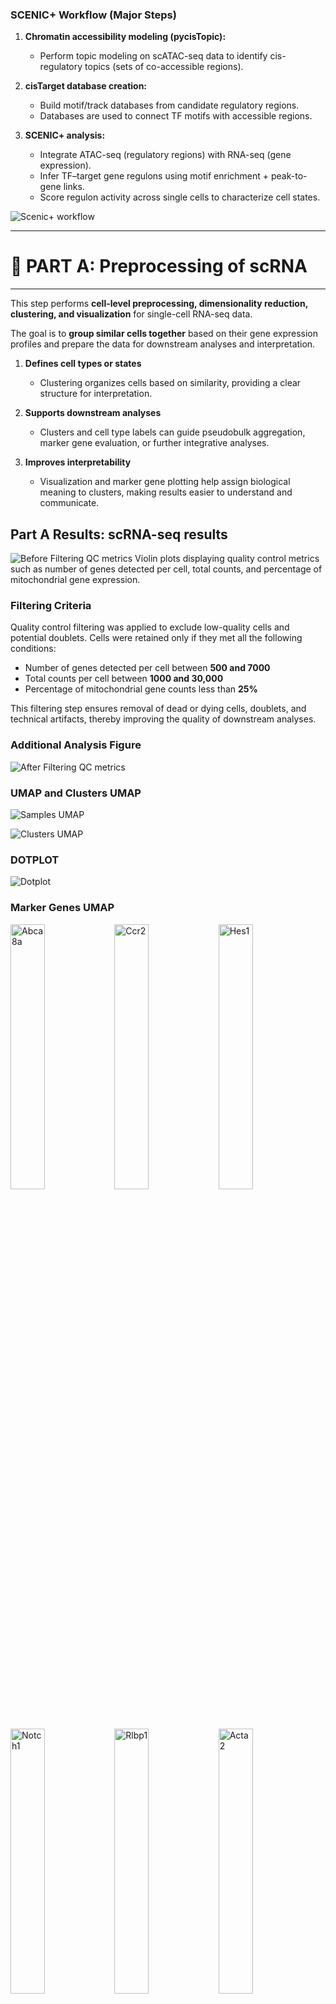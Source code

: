 ### SCENIC+ Workflow (Major Steps)

1. **Chromatin accessibility modeling (pycisTopic):**  
   - Perform topic modeling on scATAC-seq data to identify cis-regulatory topics (sets of co-accessible regions).

2. **cisTarget database creation:**  
   - Build motif/track databases from candidate regulatory regions.  
   - Databases are used to connect TF motifs with accessible regions.

3. **SCENIC+ analysis:**  
   - Integrate ATAC-seq (regulatory regions) with RNA-seq (gene expression).  
   - Infer TF–target gene regulons using motif enrichment + peak-to-gene links.  
   - Score regulon activity across single cells to characterize cell states.

![Scenic+ workflow](scenicplusWorkflow.png)


---
# 🛑 PART A: Preprocessing of scRNA
---

This step performs **cell-level preprocessing, dimensionality reduction, clustering, and visualization** for single-cell RNA-seq data.  

The goal is to **group similar cells together** based on their gene expression profiles and prepare the data for downstream analyses and interpretation.

1. **Defines cell types or states**
   - Clustering organizes cells based on similarity, providing a clear structure for interpretation.

2. **Supports downstream analyses**
   - Clusters and cell type labels can guide pseudobulk aggregation, marker gene evaluation, or further integrative analyses.

3. **Improves interpretability**
   - Visualization and marker gene plotting help assign biological meaning to clusters, making results easier to understand and communicate.


## Part A Results: scRNA-seq results    

![Before Filtering QC metrics](figures/violin_QC.png)
Violin plots displaying quality control metrics such as number of genes detected per cell, total counts, and percentage of mitochondrial gene expression.

### Filtering Criteria

Quality control filtering was applied to exclude low-quality cells and potential doublets. Cells were retained only if they met all the following conditions:

- Number of genes detected per cell between **500 and 7000**
- Total counts per cell between **1000 and 30,000**
- Percentage of mitochondrial gene counts less than **25%**

This filtering step ensures removal of dead or dying cells, doublets, and technical artifacts, thereby improving the quality of downstream analyses.


### Additional Analysis Figure
![After Filtering QC metrics](figures/violin_AfterQC.png)

### UMAP and Clusters UMAP


![Samples UMAP](figures/umap_clustered_mNeurog2_Samples.png)


![Clusters UMAP](figures/umap_clustered_mNeurog2_Clusters.png)

### DOTPLOT 
![Dotplot](figures/clustered_mNeurog2_Dotplot.png)

### Marker Genes UMAP

<img src="figures/umap_clustered_mNeurog2_Abca8a.png?v=4" alt="Abca8a" width="33%"><img src="figures/umap_clustered_mNeurog2_Ccr2.png?v=4" alt="Ccr2" width="33%"><img src="figures/umap_clustered_mNeurog2_Hes1.png?v=4" alt="Hes1" width="33%">
<img src="figures/umap_clustered_mNeurog2_Notch1.png?v=4" alt="Notch1" width="33%"><img src="figures/umap_clustered_mNeurog2_Rlbp1.png?v=4" alt="Rlbp1" width="33%"><img src="figures/umap_clustered_mNeurog2_Acta2.png?v=4" alt="Acta2" width="33%">
<img src="figures/umap_clustered_mNeurog2_Chat.png?v=4" alt="Chat" width="33%"><img src="figures/umap_clustered_mNeurog2_Hes5.png?v=4" alt="Hes5" width="33%"><img src="figures/umap_clustered_mNeurog2_Nrl.png?v=4" alt="Nrl" width="33%">
<img src="figures/umap_clustered_mNeurog2_Rpe65.png?v=4" alt="Rpe65" width="33%"><img src="figures/umap_clustered_mNeurog2_Apoe.png?v=4" alt="Apoe" width="33%">
<img src="figures/umap_clustered_mNeurog2_Insm1.png?v=4" alt="Insm1" width="33%"><img src="figures/umap_clustered_mNeurog2_Olig2.png?v=4" alt="Olig2" width="33%"><img src="figures/umap_clustered_mNeurog2_Sebox.png?v=4" alt="Sebox" width="33%">
<img src="figures/umap_clustered_mNeurog2_Aqp4.png?v=4" alt="Aqp4" width="33%"><img src="figures/umap_clustered_mNeurog2_Csf1r.png?v=4" alt="Csf1r" width="33%"><img src="figures/umap_clustered_mNeurog2_Isl1.png?v=4" alt="Isl1" width="33%">
<img src="figures/umap_clustered_mNeurog2_Otx2.png?v=4" alt="Otx2" width="33%"><img src="figures/umap_clustered_mNeurog2_Slc17a7.png?v=4" alt="Slc17a7" width="33%"><img src="figures/umap_clustered_mNeurog2_Arr3.png?v=4" alt="Arr3" width="33%">
<img src="figures/umap_clustered_mNeurog2_Elavl3.png?v=4" alt="Elavl3" width="33%"><img src="figures/umap_clustered_mNeurog2_Kcnj8.png?v=4" alt="Kcnj8" width="33%"><img src="figures/umap_clustered_mNeurog2_Pax2.png?v=4" alt="Pax2" width="33%">
<img src="figures/umap_clustered_mNeurog2_Slc1a3.png?v=4" alt="Slc1a3" width="33%"><img src="figures/umap_clustered_mNeurog2_Ascl1.png?v=4" alt="Ascl1" width="33%"><img src="figures/umap_clustered_mNeurog2_Elavl4.png?v=4" alt="Elavl4" width="33%">
<img src="figures/umap_clustered_mNeurog2_Lhx1.png?v=4" alt="Lhx1" width="33%"><img src="figures/umap_clustered_mNeurog2_Pax6.png?v=4" alt="Pax6" width="33%"><img src="figures/umap_clustered_mNeurog2_Slc6a9.png?v=4" alt="Slc6a9" width="33%">
<img src="figures/umap_clustered_mNeurog2_Atoh7.png?v=4" alt="Atoh7" width="33%"><img src="figures/umap_clustered_mNeurog2_Emx1.png?v=4" alt="Emx1" width="33%"><img src="figures/umap_clustered_mNeurog2_Lhx2.png?v=4" alt="Lhx2" width="33%">
<img src="figures/umap_clustered_mNeurog2_Pou4f2.png?v=4" alt="Pou4f2" width="33%"><img src="figures/umap_clustered_mNeurog2_Sox11.png?v=4" alt="Sox11" width="33%"><img src="figures/umap_clustered_mNeurog2_Bsn.png?v=4" alt="Bsn" width="33%">
<img src="figures/umap_clustered_mNeurog2_Foxn4.png?v=4" alt="Foxn4" width="33%"><img src="figures/umap_clustered_mNeurog2_Lhx4.png?v=4" alt="Lhx4" width="33%"><img src="figures/umap_clustered_mNeurog2_Prdm1.png?v=4" alt="Prdm1" width="33%">
<img src="figures/umap_clustered_mNeurog2_Sox9.png?v=4" alt="Sox9" width="33%"><img src="figures/umap_clustered_mNeurog2_Cabp5.png?v=4" alt="Cabp5" width="33%"><img src="figures/umap_clustered_mNeurog2_Gad1.png?v=4" alt="Gad1" width="33%">
<img src="figures/umap_clustered_mNeurog2_Malat1.png?v=4" alt="Malat1" width="33%"><img src="figures/umap_clustered_mNeurog2_Prdx6.png?v=4" alt="Prdx6" width="33%"><img src="figures/umap_clustered_mNeurog2_Tfap2a.png?v=4" alt="Tfap2a" width="33%">
<img src="figures/umap_clustered_mNeurog2_Calb1.png?v=4" alt="Calb1" width="33%"><img src="figures/umap_clustered_mNeurog2_Gfap.png?v=4" alt="Gfap" width="33%"><img src="figures/umap_clustered_mNeurog2_mt-Atp6.png?v=4" alt="mt-Atp6" width="33%">
<img src="figures/umap_clustered_mNeurog2_Rbfox3.png?v=4" alt="Rbfox3" width="33%"><img src="figures/umap_clustered_mNeurog2_Tie1.png?v=4" alt="Tie1" width="33%"><img src="figures/umap_clustered_mNeurog2_Calb2.png?v=4" alt="Calb2" width="33%">
<img src="figures/umap_clustered_mNeurog2_Glul.png?v=4" alt="Glul" width="33%"><img src="figures/umap_clustered_mNeurog2_Neurog2.png?v=4" alt="Neurog2" width="33%"><img src="figures/umap_clustered_mNeurog2_Rho.png?v=4" alt="Rho" width="33%">
<img src="figures/umap_clustered_mNeurog2_Vim.png?v=4" alt="Vim" width="33%">

### Annotations 

![Annotations ON](figures/annotated_clustered_mNeurog2_annotationsON.png)

![Annotations](figures/annotated_clustered_mNeurog2_annotations.png)

### Cell counts 

This is the cell counts in clusters based on barcodes:

| Cluster      | Cell Count |
|--------------|-----------|
| MG           | 3206      |
| BC           | 1298      |
| Rod          | 997       |
| MGPC         | 612       |
| Microglia    | 344       |
| AC           | 103       |
| Cone         | 48        |
| Astrocyte    | 4         |
|**Total cells** | **6612** |


---
# 🛑 PART B: Pycistopic
---


## scATAC pre-analysis by Seurat as input to pycistopic preprocessing 

![ATAC UMAP](ATAC_samples.png)

### Clustering 

![ATAC CLUSTERS](ATAC_clusters.png)

---

> ## 🔹 1. Pseudobulk Export with pycisTopic 

This step **executes the pseudobulk aggregation** using `pycisTopic`.  
- Takes the conceptual idea and TSV intermediates from Step 1 and **produces the actual BED/BigWig files** for downstream analysis.  
- Aggregates reads per **cell type × sample**, generating clean coverage tracks for visualization and peak calling.  


Total barcodes across all samples: 1156914
-----------------------
Sample distribution:
-----------------------
### 
| Sample   | Barcodes   |
|----------|------------|
| Control  | 584491     |
| KO       | 572423     |

and

```
scenicOuts/
└── consensus_peak_calling
    ├── bed_paths.tsv
    ├── bw_paths.tsv
    ├── pseudobulk_bed_files
    │   ├── Control.fragments.tsv.gz
    │   └── KO.fragments.tsv.gz
    └── pseudobulk_bw_files
        ├── Control.bw
        └── KO.bw
```


> ## 🔹 2. Peak Calling Step with MACS2


This step identifies **peaks**, i.e., genomic regions that are significantly enriched for ATAC-seq fragments.  

- Pseudobulk files summarize the signal for each **cell type × sample**.  
- MACS2 uses these aggregated fragment coordinates to detect regions with **high accessibility**, likely representing regulatory elements such as enhancers or promoters.  
- The output peaks are later used to generate **consensus peaks** and for topic modeling in pycisTopic.

Think of the pseudobulk BED as a **heat map of open windows across the city**.  
- MACS2 finds **clusters of “hot spots”** where many windows are open at once — these are your peaks.  
- Each peak represents a genomic region with strong evidence of accessibility in that cell type.


![Control](Control_peaks.png)  

![KO](KO_peaks.png)



> ## 🔹 3. Consensus Peak Generation Step


After pseudobulk aggregation and MACS2 peak calling, each sample (or cell type × sample) has its **own set of peaks**.  
- Different samples may have slightly different peaks because of biological variability or sequencing depth.  
- To do comparative analyses across samples or feed data into pycisTopic, we need **one unified set of peaks** — the **consensus peak set**.  

Think of it as **finding all regions that are open in at least one sample and merging overlapping regions into a master list**.

Imagine several people drawing maps of the same city, each highlighting where the windows are open.  
- Each map may differ slightly.  
- The consensus peak step **merges all maps into one master map** that shows all open windows observed across everyone.  

---


> ## 🔹 4. TSS Generation Step in pycisTopic

This step generates a **BED file containing the transcription start sites (TSSs)** of genes for the reference genome.  

- TSS regions are important for **quality control**, such as checking **TSS enrichment** in ATAC-seq data.  
- It can also be used to **annotate peaks** with nearby genes for downstream analyses.  

> ## 🔹 5. QC check and plots 


### TH1
- Barcode QC  
  ![](scenicOuts/QC/TH1_barcode_qc.png)

- General QC  
  ![](scenicOuts/QC/TH1_qc.png)

### TH2
- Barcode QC  
  ![](scenicOuts/QC/TH2_barcode_qc.png)

- General QC  
  ![](scenicOuts/QC/TH2_qc.png)

## Comments on graphs 

## Comments on Graphs

| Plot | What to Look For | Good | Bad/Warning |
|------|-----------------|------|-------------|
| **TSS enrichment vs. unique fragments** | Relationship between signal strength and barcode count | Top-right cluster: strong enrichment, many fragments | Bottom-left: few fragments + low enrichment. Cluster at low enrichment but high fragments = possible junk |
| **FRiP vs. unique fragments** | Fraction of reads in peaks | High FRiP + enough fragments = high quality | Low FRiP or too few fragments = noisy |
| **Duplication ratio vs. unique fragments** | PCR duplication | Moderate duplication with enough fragments = ok | High duplication (PCR artifacts) or odd low-frag barcodes = junk |
| **Barcode rank plot** | Knee shape | Plateau (left side) = real cells | Steep drop (right) = background |
| **Fragment size distribution** | ATAC periodicity | Peaks at <100bp and ~200/400bp (nucleosomes) = good | Flat/no periodicity = poor complexity |
| **TSS profile** | Enrichment around TSS | Strong peak centered at 0 = good | Flat = background noise |


> ## 🔹 6. Creating Cistopic Objects Step

This step creates a **cistopic object**, which is the central data structure used by pycisTopic for **topic modeling of chromatin accessibility**.  

- The cistopic object organizes **fragment data, peak regions, and QC information** in a way suitable for downstream analyses.  
- It is essentially a **single-cell peak-by-cell matrix** stored in a Python pickle file, with metadata attached.  
- This step is **critical** because it transforms raw and pseudobulk fragment data into a structured object suitable for all downstream pycisTopic analyses.

## 🧫 Sample Overview

| Sample | Cells | Regions | Project Name | Fragment File |
|--------|-------|---------|--------------|---------------|
| **TH1** | 294 cells | 163,474 regions | `TH1` | `TH1_atac_fragments.tsv.gz` |
| **TH2** | 258 cells | 163,375 regions | `TH2` | `TH2_atac_fragments.tsv.gz` |


> ## 🔹 7. Merging Cistopic Objects Step

This step merges **one or more cistopic objects** into a single unified object.  

- In workflows with multiple samples, batches, or preprocessing runs, each cistopic object may represent a separate sample or subset of cells.  
- Merging combines them into a **single cistopic object**, making downstream analyses (topic modeling, clustering, DAR analysis) easier and consistent across all cells.  

## Merged CistopicObject Summary

### 📊 Dataset Overview
- **Project**: TH1_TH2_merged
- **Total Cells**: 552 (294 TH1 + 258 TH2)
- **Total Regions**: 164,065
- **File Size**: 226,875.51 KB

### 🧫 Sample Integration
- **Fragments**: Both TH1 and TH2 fragment files integrated
- **Cell Data**: All 552 cells with complete QC metrics (23 columns)
- **Region Data**: Unified genomic regions from both samples


> ## 🔹 8. Adding scRNA-seq Metadata to Cistopic Objects

This step integrates **scRNA-seq-derived metadata** into the merged cistopic object.  

- Single-cell RNA-seq preprocessing (clustering, cell type annotation) provides **cell type labels, sample IDs, or other metadata**.  
- Attaching this information to the cistopic object allows **linking chromatin accessibility topics to known cell types** for interpretation.  


> ## 🔹 9. Topic Modeling with Mallet (run_mallet.py)

### 🧬 Latent Dirichlet Allocation (LDA) topic modeling/Mallet Example for Biologists

![Figure: LDA NLP](LDA.png)
Source : Blei, D.M., 2012. Probabilistic topic models. Commun. ACM 55(4)

Think of **documents** (e.g., research articles) as mixtures of **topics** (e.g., "neurodevelopment", "immune response").  
Each **topic** is defined by a group of **words that tend to occur together** (e.g., *axon, neuron, synapse*).

Latent Dirichlet Allocation (LDA) topic modeling works in three main steps:

1. **Guessing topics**  
   - LDA scans across documents and looks for patterns of words that frequently co-occur.  

2. **Assigning words to topics**  
   - Each word in a document is (probabilistically) assigned to a topic.  
   - This assignment is refined repeatedly using *Gibbs sampling* (like shuffling topic labels until a stable pattern emerges).  

3. **Producing outputs**  
   - A list of topics = groups of words that often appear together.  
   - For each document = the proportion of topics it contains.  

👉 In short: **LDA discovers hidden themes in large text collections by grouping words that “like to appear together,” and shows how much each document is made of those themes.**

---

💡 **Note:** [MALLET](http://mallet.cs.umass.edu/) is a software package that provides an **efficient implementation of LDA**, making it faster and more scalable on large datasets.



### In GRN context 

### 🧩 What is a GRN Module?

In the context of gene regulatory networks (GRNs), a **module** is:

> A group of **genes and/or regulatory regions (peaks)** that are **co-regulated**, meaning they tend to be active together in the same cells.  
> Modules often correspond to the set of genes controlled by the same transcription factor or regulatory program.  

Modules help simplify complex GRNs by grouping together genes with coordinated activity, making it easier to understand regulatory patterns in single-cell data.

| NLP Concept      | GRN Concept (SCENIC+)       | What is counted (input to model)       | What LDA/MALLET infers                          |
| ---------------- | --------------------------- | -------------------------------------- | ------------------------------------------------ |
| Document         | Cell                        | Accessibility counts (peaks per cell) or expression counts (genes per cell) | Distribution of regulatory programs (topics) across the cell |
| Word             | Genomic region (peak) / Gene| How often a region is accessible in a cell (or gene is expressed) | Assignment of region/gene to one or more topics (modules) |
| Topic            | Regulatory module / Program | Groups of peaks or genes that co-occur across many cells | Which features form a coherent regulatory program |
| Topic proportion | Module activity in a cell   | Number of regions/genes linked to each topic in a cell | How strongly each regulatory program is active in that cell |


This step applies **Latent Dirichlet Allocation (LDA) topic modeling** to the chromatin accessibility data in the `cistopic` object.  

- **Topics = sets of genomic regions (peaks)** that show coordinated accessibility across cells.  
- By learning these topics, LDA reduces the **high-dimensional peak-by-cell matrix** into a smaller number of **regulatory accessibility patterns**, often reflecting transcription factor programs or cell type–specific regulation.  
- **MALLET** (a high-performance Java toolkit) provides a fast and scalable implementation of LDA, making it suitable for large single-cell ATAC-seq datasets.  
- Input: the annotated `cistopic` object containing the **peak-by-cell matrix** (from consensus peaks) and **cell metadata** (from scRNA-seq annotations).  
- Output: an interpretable, low-dimensional representation of accessibility that underlies downstream analyses such as clustering, differential accessibility (DARs), and gene regulatory network (GRN) inference.  


--- 
> ## 🔹 10. Adding LDA Model to Cistopic Object

**Input from Mallet:** A count matrix of genes/peaks per cell: each row = a cell, each column = a gene/peak, each entry = how often that gene/peak occurs (or is active) in that cell.

**Goal of LDA in SCENIC+:** Discover hidden regulatory structure in single-cell data.  
Input: Mallet counts of genes/peaks per cell.  
Output:
- 1) Modules = groups of co-occurring/co-regulated genes/peaks, 
- 2) Module activity per cell = how strongly each module is present in each cell. 
- LDA is essentially finding hidden patterns of co-regulation from the raw co-occurrence data prepared by Mallet.


> ## 🔹 11. Clustering Cistopic Objects and UMAP Visualization

This step performs **dimensionality reduction and clustering** of cells based on their **topic profiles**.  

- Each cell now has a **topic proportion vector** from the previous LDA step.  
- Clustering identifies groups of cells with similar chromatin accessibility patterns.  
- UMAP is used to **visualize the cells in 2D space** for exploratory analysis and interpretation.  
- **Takes the cistopic object with integrated LDA model** (topic distributions per cell).
- **Uses topic proportions** to construct a similarity graph for clustering.
- Prepares the object for **differential accessibility analysis, visualization, and interpretation**.

### Clustering output 

![](scenicOuts/umap_clusters/annotated_clusters_umap.png)
![](scenicOuts/umap_clusters/celltype_umap.png)
![](scenicOuts/umap_clusters/qc_metrics_umap.png)
![](scenicOuts/umap_clusters/topic_celltype_heatmap.png)


> ## 🔹 12. Binarizing Topics Step

This step **converts continuous topic distributions into binary accessibility matrices** for downstream analysis, such as differential accessibility testing (DAR).  

- Each cell has **topic proportions** from the LDA step.  
- Binarization transforms these proportions into **presence/absence calls**, e.g., a peak is considered "active" in a cell if its topic proportion passes a threshold.  
- This simplifies downstream analyses and makes them more robust to noise.

#### Binarisations output 

![Cell Topic LI](scenicOuts/topics/cell_topic_li.png)  
![Region Bin Otsu](scenicOuts/topics/region_bin_otsu.png)  
![Region Bin Top3k](scenicOuts/topics/region_bin_top3k.png)  


> ## 🔹 13.  Differential Accessibility (DAR) Analysis Step

This step identifies **differentially accessible regions (DARs)** between groups of cells, such as cell types or clusters.  

- Uses the **binarized cistopic object** from the previous step.  
- Tests which peaks are significantly more accessible in one group of cells versus others.  
- Results can reveal **cell type–specific regulatory regions** or other biologically meaningful patterns.  

#### DAR preliminary results

![Higly variable Regions](scenicOuts/DAR_results/highly_variable_regions.png?v=4)

![Imputed features](scenicOuts/DAR_results/imputed_features.png?v=4)

## Number of DARs found

| Cell type   | DARs   |
|-------------|--------|
| AC          | 36,866 |
| BC          | 31,794 |
| Cones       | 0      |
| MG          | 22,854 |
| MGPC        | 8,077  |
| Microglia   | 18,230 |
| Rod         | 31,425 |


> ## 🔹 14. Exporting Region Sets from DAR Results

This step exports **lists of genomic regions (peaks) identified as DARs** into separate files for downstream analyses or external tools.  

- Takes the **cistopic object annotated with DAR results** from the previous step.  
- Generates **BED or other standard formats** representing differentially accessible regions per group or cell type.  
- These exported region sets can be used for:
  - Motif enrichment analysis  
  - Gene set enrichment analysis  
  - Visualization in genome browsers  

---
# 🛑 PART C: cisTarget Databases
---

This step involves **using cisTarget databases** for motif and regulatory network analysis downstream of pycisTopic.  

- cisTarget databases link **genomic regions (peaks) to transcription factor motifs** and candidate target genes.  
- They are required for **motif enrichment analysis, regulatory network inference, and linking DARs to TF activity**.  
- **Creating custom cisTarget databases is optional**, but can be done if you want to analyze a specific genome, species, or motif collection.  
- For speed and convenience, we will **rely on prebuilt databases** in this workflow.


## Prebuilt Databases

For mouse (`mm10`) or human (`hg38`), prebuilt cisTarget databases typically include:

1. **Motif rankings (`.feather` files)**  
   - Stores **motif–region scores** → tells how well each motif matches each genomic region.  

### Example from `mm10_screen_v10_clust.regions_vs_motifs.rankings.feather`

| chr10:100001588-100001754 | chr10:100004590-100004749 | chr10:100009729-100010013 | ... | chrY:9986285-9986625 | chrY:9992323-9992533 | motifs          |
|----------------------------|---------------------------|---------------------------|-----|----------------------|----------------------|-----------------|
| 635378                     | 961923                    | 81883                     | ... | 261962               | 1096188              | bergman__Su_H_  |
| 294685                     | 79408                     | 809215                    | ... | 108758               | 747006               | bergman__croc   |
| 772320                     | 771634                    | 289363                    | ... | 430798               | 855092               | bergman__pho    |
| 577456                     | 435983                    | 23497                     | ... | 682309               | 706782               | bergman__tll    |
| 976643                     | 795153                    | 810566                    | ... | 3809                 | 1018969              | c2h2_zfs__M0369 |

**Table dimensions:** 5032 motifs × 1,110,656 genomic regions  

👉 **Motif matching a region = the region’s DNA sequence looks like a potential binding site for the TF that recognizes that motif.**

2. **Motif annotations (`.motifs.tbl`)**  
   - Provides **motif annotations** → maps motifs to their likely TF(s), related motifs, and orthologs.  

### Example from `motifs-v10nr_clust-nr.mgi-m0.001-o0.0.tbl`
 
| motif_id         | motif_name | gene_name | motif_similarity_qvalue | similar_motif_id | orthologous_identity |
| ---------------- | ---------- | --------- | ----------------------- | ---------------- | -------------------- |
| metacluster_196.3| EcR_usp    | Hnf4a     | 0                       | None             | 0.265823             |
| metacluster_196.3| EcR_usp    | Nr1h4     | 1.04865e-07             | metacluster_64.14| 0.539514             |
| metacluster_196.3| EcR_usp    | Nr2f1     | 8.38436e-08             | metacluster_64.14| 0.995238             |

**Notes:**  
- `motif_similarity_qvalue` = statistical score (FDR-adjusted p-value). Smaller values mean stronger similarity between motifs.  
- `similar_motif_id` = the motif cluster this motif is most similar to.  
- `orthologous_identity` = percent sequence identity between the TF gene in your species and an orthologous TF from another species.  

---

## Role in Workflow

- cisTarget databases are used **after DARs or topic regions are identified**.  
- They allow pycisTopic to perform:

  1. **Motif enrichment analysis**  
     - Determine which TF motifs are overrepresented in DARs or topic-specific peaks.  
  2. **Regulatory network inference**  
     - Identify candidate TFs controlling cell type–specific chromatin accessibility.  

- Without these databases, the downstream steps (cisTarget enrichment) cannot run efficiently.  

---

## Using Prebuilt vs Custom Databases

- **Prebuilt databases (recommended):**  
  - Saves time, standardized, widely used, compatible with pycisTopic.  
- **Custom databases (optional):**  
  - Can be created if you need specific motifs, a custom genome build, or updated annotations.  
  - Takes longer but provides maximum flexibility.

---
# 🛑 PART D: Running Scenic+ workflow step 
---

- The Snakemake workflow runs the SCENIC+ pipeline on your processed ATAC (and optional scRNA) data.  
- Its main goal is to **infer gene regulatory networks (GRNs)** and compute **TF activity scores per cell**.

SCENIC+ builds on the outputs of **pycistopic** and **cistarget** to generate gene regulatory networks (GRNs).

----

> **Outputs**  
>  
> 1. **Gene Regulatory Network (GRN)**  
>    - TFs linked to predicted target genes  
>    - Derived from DARs/topics and motif enrichment  
>  
> 2. **TF Activity Matrices**  
>    - Quantitative scores of TF activity per cell  
>  
> 3. **Regulatory Modules**  
>    - Groups of genes predicted to be co-regulated by each TF  
>  
> 4. **Plots and Visualizations**  
>    - Heatmaps of TF activity  
>    - Network diagrams of GRNs  
>    - Motif enrichment summaries  

----

### What SCENIC+ does

SCENIC+ takes chromatin accessibility data (and optionally RNA data) and integrates cisTarget motif enrichment to build and score regulatory networks.  

👉 In short:
SCENIC+ moves from **chromatin accessibility → motif enrichment → region-to-gene linking → TF activity per cell**, providing a powerful way to dissect cell-type–specific gene regulation.
---

#### 1. Prepare Input Matrices
- Start from a **cisTopic object** (peak × cell accessibility matrix or topic binarization).  
- Collect **cell metadata** such as clusters, cell types, or matched scRNA-seq expression.

---

#### 2. Motif Enrichment (cisTarget step)
- For each set of regions (e.g. DARs or topic-specific peaks), identify enriched transcription factor motifs using **prebuilt cisTarget databases** (`.feather` + `.tbl`).  
- This reveals which TFs are likely associated with those accessible regions.

---

#### 3. Link Regions to Genes
- Connect enriched regions to their nearby or correlated genes (using genomic proximity or co-variation with RNA).  
- Produces **region–gene relationships**.

---

#### 4. Build Regulatory Networks
- Combine **TF–region links** (from motif enrichment) with **region–gene links**.  
- Result: TF → region → gene connections, i.e. a **Gene Regulatory Network (GRN)**.  
- Optionally integrate **scRNA-seq expression** to refine TF–target predictions.

---

#### 5. Score TF Activity Per Cell
- Evaluate the accessibility of each TF’s target regions per cell.  
- Produces a **cell × TF activity matrix** (similar to regulon activity in SCENIC).  
- Allows clustering and visualization of regulatory programs across cell states.

---

#### 6. Visualization & Modules
- Summarize TF–target relationships into **regulatory modules** (groups of co-regulated genes).  
- Generate plots:  
  - Heatmaps of TF activity  
  - Motif enrichment plots  
  - Network diagrams of TFs and targets  

---

## Part D results: scenic+

### Motif Enrichment in SCENIC+

#### 1. Where do the motif enrichment results come from?

The motif enrichment results ([`dem_results.html`](Snakemake/workflow/dem_results.html)) and `dem_results.hdf5` are generated from the **ATAC-seq modality**:

- Peaks/DARs are identified from ATAC (cisTopic + DAR analysis).
- SCENIC+ then tests for **differential motif enrichment (DEM)** in those regions.
- This step checks whether certain TF motifs are significantly enriched in accessible regions linked to specific topics, clusters, or conditions.

➡️ In short: **DEM is ATAC-driven**, but the motifs are mapped back to transcription factors (TFs).

---

#### 2. Why are motif enrichment results needed downstream?

The overall goal of SCENIC+ is to reconstruct **gene regulatory networks (GRNs)** that are supported by both chromatin accessibility and gene expression.  
The motif enrichment layer plays several critical roles:

- **TF prioritization**  
  - Many peaks can map to multiple TFs.  
  - Motif enrichment highlights which TFs are most likely active in a given state.

- **Connecting ATAC to GEX**  
  - Later steps integrate motif enrichment (from ATAC) with co-expression (from RNA).  
  - This is how SCENIC+ builds *regulons* (TF → target gene sets).

- **Filtering false positives**  
  - Expression correlations alone can give spurious TF–gene links.  
  - Motif support ensures that inferred connections have chromatin evidence.

- **Interpreting biology**  
  - Differential motif activity per topic/cluster helps explain which TFs are driving specific cell states.

---

✅ The **DEM results act as a bridge** between ATAC and RNA modalities.  
They make sure that downstream TF–target links are not just statistically correlated, but also **biologically plausible**.

🚨🚨🚨🚨🚨 
##### SNAKEMAKE is still running, more rules are under execution and in the way 


## References

- [Pycistopic: Human Cerebellum Notebook](https://pycistopic.readthedocs.io/en/latest/notebooks/human_cerebellum.html#Getting-pseudobulk-profiles-from-cell-annotations)
- [SCENIC+: Official Documentation](https://scenicplus.readthedocs.io/en/latest/index.html)



